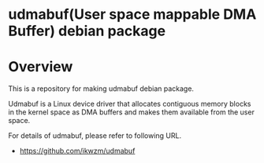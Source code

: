 udmabuf(User space mappable DMA Buffer) debian package
======================================================

# Overview

This is a repository for making udmabuf debian package.

Udmabuf is a Linux device driver that allocates contiguous memory blocks in the kernel space as DMA buffers and makes them available from the user space.

For details of udmabuf, please refer to following URL.

  * https://github.com/ikwzm/udmabuf

